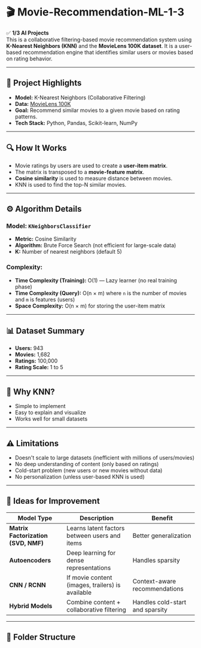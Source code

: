 # 🎬 Movie-Recommendation-ML-1-3

✅ **1/3 AI Projects**  
This is a collaborative filtering-based movie recommendation system using **K-Nearest Neighbors (KNN)** and the **MovieLens 100K dataset**. It is a user-based recommendation engine that identifies similar users or movies based on rating behavior.

---

## 📌 Project Highlights

- **Model:** K-Nearest Neighbors (Collaborative Filtering)
- **Data:** [MovieLens 100K](https://grouplens.org/datasets/movielens/100k/)
- **Goal:** Recommend similar movies to a given movie based on rating patterns.
- **Tech Stack:** Python, Pandas, Scikit-learn, NumPy

---

## 🔍 How It Works

- Movie ratings by users are used to create a **user-item matrix**.
- The matrix is transposed to a **movie-feature matrix**.
- **Cosine similarity** is used to measure distance between movies.
- KNN is used to find the top-N similar movies.

---

## ⚙️ Algorithm Details

### Model: `KNeighborsClassifier`
- **Metric:** Cosine Similarity
- **Algorithm:** Brute Force Search (not efficient for large-scale data)
- **K:** Number of nearest neighbors (default 5)

### Complexity:
- **Time Complexity (Training):** O(1) — Lazy learner (no real training phase)
- **Time Complexity (Query):** O(n × m) where `n` is the number of movies and `m` is features (users)
- **Space Complexity:** O(n × m) for storing the user-item matrix

---

## 📊 Dataset Summary

- **Users:** 943  
- **Movies:** 1,682  
- **Ratings:** 100,000  
- **Rating Scale:** 1 to 5

---

## 🧠 Why KNN?
- Simple to implement
- Easy to explain and visualize
- Works well for small datasets

---

## ⚠️ Limitations

- Doesn't scale to large datasets (inefficient with millions of users/movies)
- No deep understanding of content (only based on ratings)
- Cold-start problem (new users or new movies without data)
- No personalization (unless user-based KNN is used)

---

## 🚀 Ideas for Improvement

| Model Type | Description | Benefit |
|------------|-------------|---------|
| **Matrix Factorization (SVD, NMF)** | Learns latent factors between users and items | Better generalization |
| **Autoencoders** | Deep learning for dense representations | Handles sparsity |
| **CNN / RCNN** | If movie content (images, trailers) is available | Context-aware recommendations |
| **Hybrid Models** | Combine content + collaborative filtering | Handles cold-start and sparsity |

---

## 📂 Folder Structure

